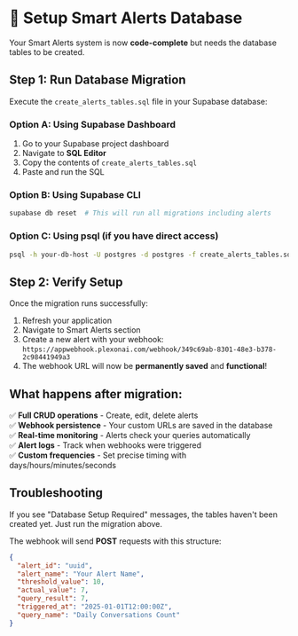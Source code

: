 # 🚨 Setup Smart Alerts Database

Your Smart Alerts system is now **code-complete** but needs the database tables to be created.

## Step 1: Run Database Migration

Execute the `create_alerts_tables.sql` file in your Supabase database:

### Option A: Using Supabase Dashboard
1. Go to your Supabase project dashboard
2. Navigate to **SQL Editor**  
3. Copy the contents of `create_alerts_tables.sql`
4. Paste and run the SQL

### Option B: Using Supabase CLI
```bash
supabase db reset  # This will run all migrations including alerts
```

### Option C: Using psql (if you have direct access)
```bash
psql -h your-db-host -U postgres -d postgres -f create_alerts_tables.sql
```

## Step 2: Verify Setup

Once the migration runs successfully:
1. Refresh your application
2. Navigate to Smart Alerts section
3. Create a new alert with your webhook: `https://appwebhook.plexonai.com/webhook/349c69ab-8301-48e3-b378-2c98441949a3`
4. The webhook URL will now be **permanently saved** and **functional**!

## What happens after migration:

✅ **Full CRUD operations** - Create, edit, delete alerts  
✅ **Webhook persistence** - Your custom URLs are saved in the database  
✅ **Real-time monitoring** - Alerts check your queries automatically  
✅ **Alert logs** - Track when webhooks were triggered  
✅ **Custom frequencies** - Set precise timing with days/hours/minutes/seconds  

## Troubleshooting

If you see "Database Setup Required" messages, the tables haven't been created yet. Just run the migration above.

The webhook will send **POST** requests with this structure:
```json
{
  "alert_id": "uuid",
  "alert_name": "Your Alert Name", 
  "threshold_value": 10,
  "actual_value": 7,
  "query_result": 7,
  "triggered_at": "2025-01-01T12:00:00Z",
  "query_name": "Daily Conversations Count"
}
```